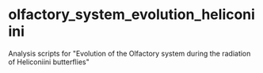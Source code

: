 # olfactory_system_evolution_heliconiini
Analysis scripts for "Evolution of the Olfactory system during the radiation of Heliconiini butterflies"
